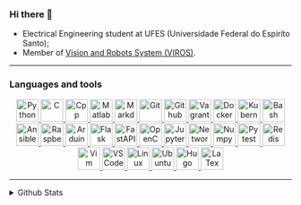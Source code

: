 ### Hi there 👋

* Electrical Engineering student at UFES (Universidade Federal do Espiríto Santo);
* Member of [Vision and Robots System (VIROS)](https://viros.ufes.br).

---

### Languages and tools
<p align="center">
    <a href="https://www.python.org/">
        <img src="https://cdn.jsdelivr.net/gh/devicons/devicon/icons/python/python-original.svg" alt="Python" height="40" width="40" />
    </a>
    <a href="https://www.gnu.org/software/gnu-c-manual/">
        <img src="https://cdn.jsdelivr.net/gh/devicons/devicon/icons/c/c-original.svg" alt="C" height="40" width="40" />
    </a>
    <a href="https://isocpp.org/">
        <img src="https://cdn.jsdelivr.net/gh/devicons/devicon/icons/cplusplus/cplusplus-original.svg" alt="Cpp" height="40" width="40" />
    </a>
    <a href="https://www.mathworks.com/products/matlab.html">
        <img src="https://cdn.jsdelivr.net/gh/devicons/devicon/icons/matlab/matlab-original.svg" alt="Matlab" height="40" width="40" />
    </a>
    <a href="https://www.markdownguide.org/">
        <img src="https://cdn.jsdelivr.net/gh/devicons/devicon/icons/markdown/markdown-original.svg" alt="Markdown" height="40" width="40" />
    </a>
    <a href="https://git-scm.com/">
        <img src="https://cdn.jsdelivr.net/gh/devicons/devicon/icons/git/git-original.svg" alt="Git" height="40" width="40" />
    </a>
    <a href="https://github.com/">
        <img src="https://cdn.jsdelivr.net/gh/devicons/devicon/icons/github/github-original.svg" alt="Github" height="40" width="40" />
    </a>
    <a href="https://www.vagrantup.com/">
        <img src="https://cdn.jsdelivr.net/gh/devicons/devicon/icons/vagrant/vagrant-original.svg" alt="Vagrant" height="40" width="40" />
    </a>
    <a href="https://www.docker.com/">
        <img src="https://cdn.jsdelivr.net/gh/devicons/devicon/icons/docker/docker-original.svg" alt="Docker" height="40" width="40" />
    </a>
    <a href="https://kubernetes.io/">
        <img src="https://cdn.jsdelivr.net/gh/devicons/devicon/icons/kubernetes/kubernetes-plain.svg" alt="Kubernetes" height="40" width="40" />
    </a>
    <a href="https://www.gnu.org/software/bash/">
        <img src="https://cdn.jsdelivr.net/gh/devicons/devicon/icons/bash/bash-original.svg" alt="Bash" height="40" width="40" />
    </a>
    <a href="https://www.ansible.com/">
        <img src="https://cdn.jsdelivr.net/gh/devicons/devicon/icons/ansible/ansible-original.svg" alt="Ansible" height="40" width="40" />
    </a>
    <a href="https://www.raspberrypi.com/">
        <img src="https://cdn.jsdelivr.net/gh/devicons/devicon/icons/raspberrypi/raspberrypi-original.svg" alt="Raspberry" height="40" width="40" />
    </a>
    <a href="https://www.arduino.cc/">
        <img src="https://cdn.jsdelivr.net/gh/devicons/devicon/icons/arduino/arduino-original.svg" alt="Arduino" height="40" width="40" />
    </a>
    <a href="https://flask.palletsprojects.com/en/2.1.x/">
        <img src="https://cdn.jsdelivr.net/gh/devicons/devicon/icons/flask/flask-original.svg" alt="Flask" height="40" width="40" />
    </a>
    <a href="https://fastapi.tiangolo.com/">
        <img src="https://cdn.jsdelivr.net/gh/devicons/devicon/icons/fastapi/fastapi-original.svg" alt="FastAPI" height="40" width="40" />
    </a>
    <a href="https://opencv.org/">
        <img src="https://cdn.jsdelivr.net/gh/devicons/devicon/icons/opencv/opencv-original.svg" alt="OpenCV" height="40" width="40" />
    </a>
    <a href="https://jupyter.org/">
        <img src="https://cdn.jsdelivr.net/gh/devicons/devicon/icons/jupyter/jupyter-original.svg" alt="Jupyter Notebooks" height="40" width="40" />
    </a>
    <a href="https://networkx.org/">
        <img src="https://cdn.jsdelivr.net/gh/devicons/devicon/icons/networkx/networkx-original.svg" alt="Networkx" height="40" width="40" />
    </a>
    <a href="https://numpy.org/">
        <img src="https://cdn.jsdelivr.net/gh/devicons/devicon/icons/numpy/numpy-original.svg" alt="Numpy" height="40" width="40" />
    </a>
    <a href="https://docs.pytest.org/en/7.1.x/">
        <img src="https://cdn.jsdelivr.net/gh/devicons/devicon/icons/pytest/pytest-original.svg" alt="Pytest" height="40" width="40" />
    </a>
    <a href="https://redis.com/">
        <img src="https://cdn.jsdelivr.net/gh/devicons/devicon/icons/redis/redis-original.svg" alt="Redis" height="40" width="40" />
    </a>
    <a href="https://www.vim.org/">
        <img src="https://cdn.jsdelivr.net/gh/devicons/devicon/icons/vim/vim-original.svg" alt="Vim" height="40" width="40" />
    </a>
    <a href="https://code.visualstudio.com/">
        <img src="https://cdn.jsdelivr.net/gh/devicons/devicon/icons/vscode/vscode-original.svg" alt="VSCode" height="40" width="40" />
    </a>
    <a href="https://www.linux.org/">
        <img src="https://cdn.jsdelivr.net/gh/devicons/devicon/icons/linux/linux-original.svg" alt="Linux" height="40" width="40" />
    </a>
    <a href="https://ubuntu.com/">
        <img src="https://cdn.jsdelivr.net/gh/devicons/devicon/icons/ubuntu/ubuntu-plain.svg" alt="Ubuntu" height="40" width="40" />
    </a>
    <a href="https://gohugo.io/">
        <img src="https://cdn.jsdelivr.net/gh/devicons/devicon/icons/hugo/hugo-original.svg" alt="Hugo" height="40" width="40" />
    </a>
    <a href="https://www.latex-project.org/">
        <img src="https://cdn.jsdelivr.net/gh/devicons/devicon/icons/latex/latex-original.svg" alt="LaTex" height="40" width="40" />
    </a>
</p>

---

<details>
  <summary> Github Stats </summary>

  <br>
  
  <p align="center">
    <img alt="luizcarloscf's Github Stats" src="https://github-readme-stats.vercel.app/api?username=luizcarloscf&theme=dracula&show_icons=true&line_height=27&count_private=true" height="200"/>
    <img alt="luizcarloscf's Github Top Languages" src="https://github-readme-stats.vercel.app/api/top-langs/?username=luizcarloscf&layout=compact&theme=dracula&show_icons=true&line_height=27" height="200" />
  </p>

  <br>

</details>
